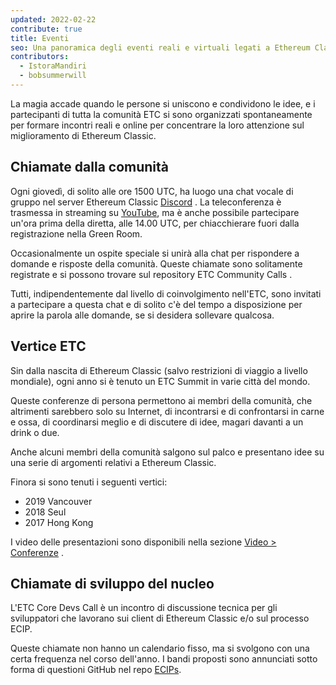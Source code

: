 ```yaml
---
updated: 2022-02-22
contribute: true
title: Eventi
seo: Una panoramica degli eventi reali e virtuali legati a Ethereum Classic. L'ETC Summit e la Community Call settimanale sono aperti a tutti!
contributors:
  - IstoraMandiri
  - bobsummerwill
---
```


La magia accade quando le persone si uniscono e condividono le idee, e i partecipanti di tutta la comunità ETC si sono organizzati spontaneamente per formare incontri reali e online per concentrare la loro attenzione sul miglioramento di Ethereum Classic.

## Chiamate dalla comunità

Ogni giovedì, di solito alle ore 1500 UTC, ha luogo una chat vocale di gruppo nel server Ethereum Classic [Discord](https://ethereumclassic.org/discord) . La teleconferenza è trasmessa in streaming su [YouTube](https://www.youtube.com/channel/UCp07VPnC1ejyAp5gMvvA4dw/videos), ma è anche possibile partecipare un'ora prima della diretta, alle 14.00 UTC, per chiacchierare fuori dalla registrazione nella Green Room.

Occasionalmente un ospite speciale si unirà alla chat per rispondere a domande e risposte della comunità. Queste chiamate sono solitamente registrate e si possono trovare sul repository ETC Community Calls [](https://github.com/ethereumclassic/community-calls).

Tutti, indipendentemente dal livello di coinvolgimento nell'ETC, sono invitati a partecipare a questa chat e di solito c'è del tempo a disposizione per aprire la parola alle domande, se si desidera sollevare qualcosa.

## Vertice ETC

Sin dalla nascita di Ethereum Classic (salvo restrizioni di viaggio a livello mondiale), ogni anno si è tenuto un ETC Summit in varie città del mondo.

Queste conferenze di persona permettono ai membri della comunità, che altrimenti sarebbero solo su Internet, di incontrarsi e di confrontarsi in carne e ossa, di coordinarsi meglio e di discutere di idee, magari davanti a un drink o due.

Anche alcuni membri della comunità salgono sul palco e presentano idee su una serie di argomenti relativi a Ethereum Classic.

Finora si sono tenuti i seguenti vertici:

- 2019 Vancouver
- 2018 Seul
- 2017 Hong Kong

I video delle presentazioni sono disponibili nella sezione [Video > Conferenze](/videos/conferences) .

## Chiamate di sviluppo del nucleo

L'ETC Core Devs Call è un incontro di discussione tecnica per gli sviluppatori che lavorano sui client di Ethereum Classic e/o sul processo ECIP.

Queste chiamate non hanno un calendario fisso, ma si svolgono con una certa frequenza nel corso dell'anno. I bandi proposti sono annunciati sotto forma di questioni GitHub nel repo [ECIPs](https://github.com/ethereumclassic/ECIPs/issues?q=is%3Aissue+Devs+Call).
